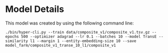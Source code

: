 
# Model Details

This model was created by using the following command line:

```
./bin/hyper-cli.py --train data/composite_v1/composite_v1.tsv.gz --epochs 500 --optimizer adagrad --lr 0.1 --batches 10 --model TransE --similarity l1 --margin 1 --entity-embedding-size 10 --save model_farm/composite_v1_transe_10_l1/composite_v1
```
        